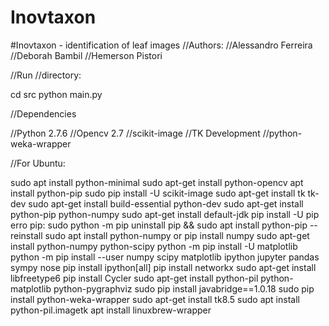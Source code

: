 # Inovtaxon
#Inovtaxon - identification of leaf images
//Authors:
//Alessandro Ferreira
//Deborah Bambil
//Hemerson Pistori


//Run
//directory:

cd src
python main.py

//Dependencies

//Python 2.7.6
//Opencv 2.7
//scikit-image
//TK Development
//python-weka-wrapper


//For Ubuntu:

sudo apt install python-minimal
sudo apt-get install python-opencv
apt install python-pip
sudo pip install -U scikit-image
sudo apt-get install tk tk-dev
sudo apt-get install build-essential python-dev
sudo apt-get install python-pip python-numpy
sudo apt-get install default-jdk
pip install -U pip
erro pip: sudo python -m pip uninstall pip && sudo apt install python-pip --reinstall
sudo apt install python-numpy or pip install numpy
sudo apt-get install python-numpy python-scipy
python -m pip install -U matplotlib
python -m pip install --user numpy scipy matplotlib ipython jupyter pandas sympy nose
pip install ipython[all]
pip install networkx
sudo apt-get install libfreetype6
pip install Cycler
sudo apt-get install python-pil python-matplotlib python-pygraphviz
sudo pip install javabridge==1.0.18
sudo pip install python-weka-wrapper
sudo apt-get install tk8.5
sudo apt install python-pil.imagetk
apt install linuxbrew-wrapper






